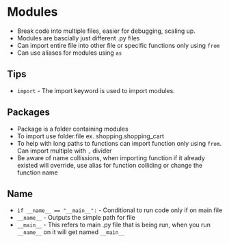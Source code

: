 # Modules

- Break code into multiple files, easier for debugging, scaling up.
- Modules are bascially just different .py files
- Can import entire file into other file or specific functions only using `from`
- Can use aliases for modules using `as`

## Tips

- `import` - The import keyword is used to import modules.

## Packages

- Package is a folder containing modules
- To import use folder.file ex. shopping.shopping_cart
- To help with long paths to functions can import function only using `from`. Can import multiple with `,` divider
- Be aware of name collissions, when importing function if it already existed will override, use alias for function colliding or change the function name

## Name

- `if __name__ == "__main__":` - Conditional to run code only if on main file
- `__name__` - Outputs the simple path for file
- `__main__` - This refers to main .py file that is being run, when you run `__name__` on it will get named `__main__`
